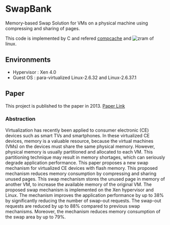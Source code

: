 # SwapBank
Memory-based Swap Solution for VMs on a physical machine using compressing and sharing of pages.

This code is implemented by C and refered [compcache](https://code.google.com/archive/p/compcache/) and ![zram](https://en.wikipedia.org/wiki/Zram) of linux.

## Environments
- Hypervisor : Xen 4.0
- Guest OS : para-virtualized Linux-2.6.32 and Linux-2.6.37.1

## Paper
This project is published to the paper in 2013. [Paper Link](https://ieeexplore.ieee.org/document/7027336)

### Abstraction
Virtualization has recently been applied to consumer electronic (CE) devices such as smart TVs and smartphones. 
In these virtualized CE devices, memory is a valuable resource, because the virtual machines (VMs) on the devices must share the same physical memory. 
However, physical memory is usually partitioned and allocated to each VM. 
This partitioning technique may result in memory shortages, which can seriously degrade application performance.
This paper proposes a new swap mechanism for virtualized CE devices with flash memory. 
This proposed mechanism reduces memory consumption by compressing and sharing unused pages. 
This swap mechanism stores the unused page in memory of another VM, to increase the available memory of the original VM. 
The proposed swap mechanism is implemented on the Xen hypervisor and Linux. 
The mechanism improves the application performance by up to 38% by significantly reducing the number of swap-out requests. 
The swap-out requests are reduced by up to 88% compared to previous swap mechanisms. 
Moreover, the mechanism reduces memory consumption of the swap area by up to 79%.

